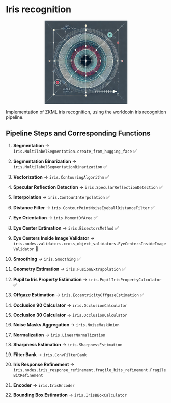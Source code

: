 # Iris recognition

<div align="center">
  <img src="img/iris.png" alt="iris-logo" height="260"/>
</div>

Implementation of ZKML iris recognition, using the worldcoin iris recognition pipeline.

## Pipeline Steps and Corresponding Functions

1. **Segmentation** → `iris.MultilabelSegmentation.create_from_hugging_face` ✅
2. **Segmentation Binarization** → `iris.MultilabelSegmentationBinarization` ✅
3. **Vectorization** → `iris.ContouringAlgorithm` ✅
4. **Specular Reflection Detection** → `iris.SpecularReflectionDetection` ✅
5. **Interpolation** → `iris.ContourInterpolation` ✅
6. **Distance Filter** → `iris.ContourPointNoiseEyeballDistanceFilter` ✅
7. **Eye Orientation** → `iris.MomentOfArea` ✅
8. **Eye Center Estimation** → `iris.BisectorsMethod` ✅
9. **Eye Centers Inside Image Validator** → `iris.nodes.validators.cross_object_validators.EyeCentersInsideImageValidator` 🥱
10. **Smoothing** → `iris.Smoothing` ✅
11. **Geometry Estimation** → `iris.FusionExtrapolation` ✅
12. **Pupil to Iris Property Estimation** → `iris.PupilIrisPropertyCalculator` ✅
13. **Offgaze Estimation** → `iris.EccentricityOffgazeEstimation` ✅
14. **Occlusion 90 Calculator** → `iris.OcclusionCalculator`
15. **Occlusion 30 Calculator** → `iris.OcclusionCalculator`
16. **Noise Masks Aggregation** → `iris.NoiseMaskUnion`
17. **Normalization** → `iris.LinearNormalization` 

18. **Sharpness Estimation** → `iris.SharpnessEstimation`
19. **Filter Bank** → `iris.ConvFilterBank`
20. **Iris Response Refinement** → `iris.nodes.iris_response_refinement.fragile_bits_refinement.FragileBitRefinement`
21. **Encoder** → `iris.IrisEncoder`
22. **Bounding Box Estimation** → `iris.IrisBBoxCalculator`


